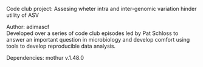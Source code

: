 Code club project: Assesing wheter intra and inter-genomic variation hinder utility of ASV

Author: adimascf<br/>
Developed over a series of code club episodes led by Pat Schloss to answer an important question in microbiology and develop comfort using tools to develop reproducible data analysis.

Dependencies:
mothur v.1.48.0

